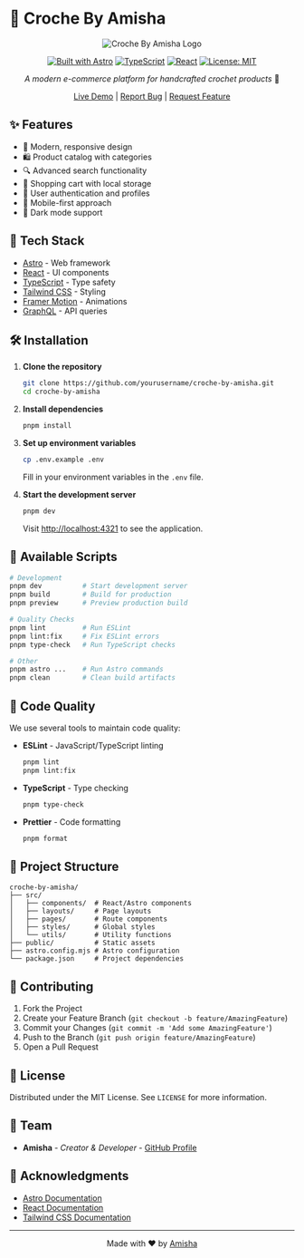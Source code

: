# 🧶 Croche By Amisha

<div align="center">

![Croche By Amisha Logo](public/og-image.png)

[![Built with Astro](https://astro.badgen.net/badge/built%20with/Astro/blue)](https://astro.build)
[![TypeScript](https://img.shields.io/badge/TypeScript-007ACC?logo=typescript&logoColor=white)](https://www.typescriptlang.org/)
[![React](https://img.shields.io/badge/React-20232A?logo=react&logoColor=61DAFB)](https://reactjs.org/)
[![License: MIT](https://img.shields.io/badge/License-MIT-yellow.svg)](https://opensource.org/licenses/MIT)

*A modern e-commerce platform for handcrafted crochet products* 🧸

[Live Demo](https://crochebyamisha.com) | [Report Bug](https://github.com/yourusername/croche-by-amisha/issues) | [Request Feature](https://github.com/yourusername/croche-by-amisha/issues)

</div>

## ✨ Features

- 🎨 Modern, responsive design
- 🛍️ Product catalog with categories
- 🔍 Advanced search functionality
- 🛒 Shopping cart with local storage
- 👤 User authentication and profiles
- 📱 Mobile-first approach
- 🌙 Dark mode support

## 🚀 Tech Stack

- [Astro](https://astro.build/) - Web framework
- [React](https://reactjs.org/) - UI components
- [TypeScript](https://www.typescriptlang.org/) - Type safety
- [Tailwind CSS](https://tailwindcss.com/) - Styling
- [Framer Motion](https://www.framer.com/motion/) - Animations
- [GraphQL](https://graphql.org/) - API queries

## 🛠️ Installation

1. **Clone the repository**
   ```bash
   git clone https://github.com/yourusername/croche-by-amisha.git
   cd croche-by-amisha
   ```

2. **Install dependencies**
   ```bash
   pnpm install
   ```

3. **Set up environment variables**
   ```bash
   cp .env.example .env
   ```
   Fill in your environment variables in the `.env` file.

4. **Start the development server**
   ```bash
   pnpm dev
   ```

   Visit [http://localhost:4321](http://localhost:4321) to see the application.

## 📝 Available Scripts

```bash
# Development
pnpm dev          # Start development server
pnpm build        # Build for production
pnpm preview      # Preview production build

# Quality Checks
pnpm lint         # Run ESLint
pnpm lint:fix     # Fix ESLint errors
pnpm type-check   # Run TypeScript checks

# Other
pnpm astro ...    # Run Astro commands
pnpm clean        # Clean build artifacts
```

## 🧪 Code Quality

We use several tools to maintain code quality:

- **ESLint** - JavaScript/TypeScript linting
  ```bash
  pnpm lint
  pnpm lint:fix
  ```

- **TypeScript** - Type checking
  ```bash
  pnpm type-check
  ```

- **Prettier** - Code formatting
  ```bash
  pnpm format
  ```

## 📁 Project Structure

```
croche-by-amisha/
├── src/
│   ├── components/  # React/Astro components
│   ├── layouts/     # Page layouts
│   ├── pages/       # Route components
│   ├── styles/      # Global styles
│   └── utils/       # Utility functions
├── public/          # Static assets
├── astro.config.mjs # Astro configuration
└── package.json     # Project dependencies
```

## 🤝 Contributing

1. Fork the Project
2. Create your Feature Branch (`git checkout -b feature/AmazingFeature`)
3. Commit your Changes (`git commit -m 'Add some AmazingFeature'`)
4. Push to the Branch (`git push origin feature/AmazingFeature`)
5. Open a Pull Request

## 📄 License

Distributed under the MIT License. See `LICENSE` for more information.

## 👥 Team

- **Amisha** - *Creator & Developer* - [GitHub Profile](https://github.com/yourusername)

## 🙏 Acknowledgments

- [Astro Documentation](https://docs.astro.build)
- [React Documentation](https://reactjs.org/docs)
- [Tailwind CSS Documentation](https://tailwindcss.com/docs)

---

<div align="center">
Made with ❤️ by <a href="https://github.com/yourusername">Amisha</a>
</div>